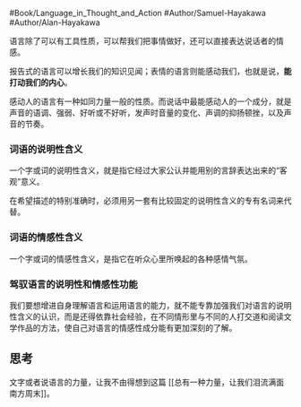 #Book/Language_in_Thought_and_Action 
#Author/Samuel-Hayakawa 
#Author/Alan-Hayakawa 

语言除了可以有工具性质，可以帮我们把事情做好，还可以直接表达说话者的情感。

报告式的语言可以增长我们的知识见闻；表情的语言则能感动我们，也就是说，**能打动我们的内心**。

感动人的语言有一种如同力量一般的性质。而说话中最能感动人的一个成分，就是声音的语调、强弱、好听或不好听，发声时音量的变化、声调的抑扬顿挫，以及声音的节奏。

### 词语的说明性含义

一个字或词的说明性含义，就是指它经过大家公认并能用别的言辞表达出来的“客观”意义。

在希望描述的特别准确时，必须用另一套有比较固定的说明性含义的专有名词来代替。

### 词语的情感性含义

一个字或词的情感性含义，是指它在听众心里所唤起的各种感情气氛。

### 驾驭语言的说明性和情感性功能

我们要想增进自身理解语言和运用语言的能力，就不能专靠加强我们对语言的说明性含义的认识，而是还得依靠社会经验，在不同情形里与不同的人打交道和阅读文学作品的方法，使自己对语言的情感性成分能有更加深刻的了解。


## 思考

文字或者说语言的力量，让我不由得想到这篇 [[总有一种力量，让我们泪流满面 南方周末]]。

